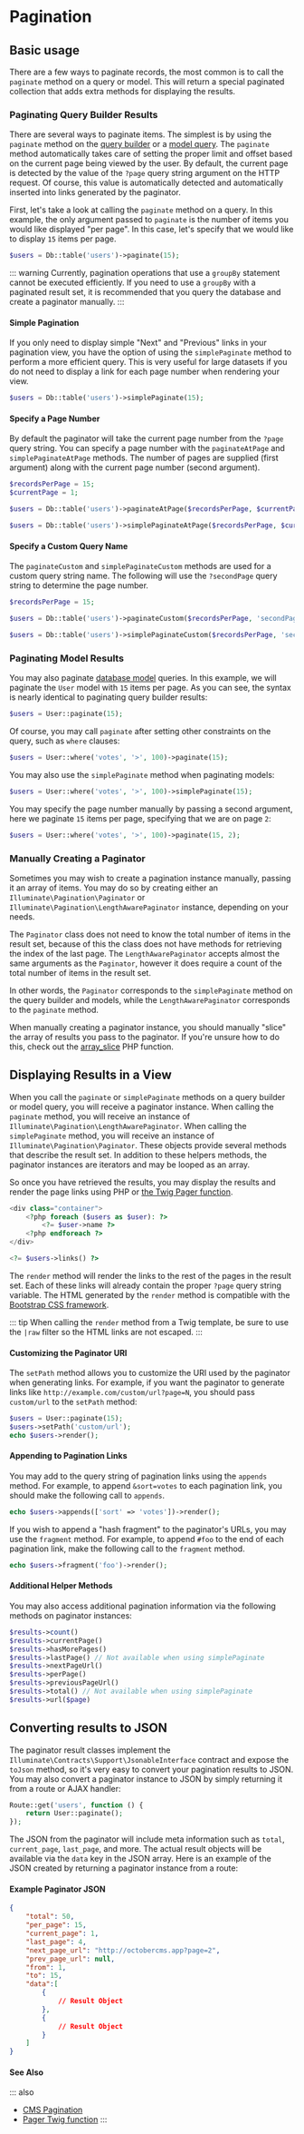 # Pagination

## Basic usage

There are a few ways to paginate records, the most common is to call the `paginate` method on a query or model. This will return a special paginated collection that adds extra methods for displaying the results.

### Paginating Query Builder Results

There are several ways to paginate items. The simplest is by using the `paginate` method on the [query builder](./query.md) or a [model query](./model.md). The `paginate` method automatically takes care of setting the proper limit and offset based on the current page being viewed by the user. By default, the current page is detected by the value of the `?page` query string argument on the HTTP request. Of course, this value is automatically detected and automatically inserted into links generated by the paginator.

First, let's take a look at calling the `paginate` method on a query. In this example, the only argument passed to `paginate` is the number of items you would like displayed "per page". In this case, let's specify that we would like to display `15` items per page.

```php
$users = Db::table('users')->paginate(15);
```

::: warning
Currently, pagination operations that use a `groupBy` statement cannot be executed efficiently. If you need to use a `groupBy` with a paginated result set, it is recommended that you query the database and create a paginator manually.
:::

#### Simple Pagination

If you only need to display simple "Next" and "Previous" links in your pagination view, you have the option of using the `simplePaginate` method to perform a more efficient query. This is very useful for large datasets if you do not need to display a link for each page number when rendering your view.

```php
$users = Db::table('users')->simplePaginate(15);
```

#### Specify a Page Number

By default the paginator will take the current page number from the `?page` query string. You can specify a page number with the `paginateAtPage` and `simplePaginateAtPage` methods. The number of pages are supplied (first argument) along with the current page number (second argument).

```php
$recordsPerPage = 15;
$currentPage = 1;

$users = Db::table('users')->paginateAtPage($recordsPerPage, $currentPage);

$users = Db::table('users')->simplePaginateAtPage($recordsPerPage, $currentPage);
```

#### Specify a Custom Query Name

The `paginateCustom` and `simplePaginateCustom` methods are used for a custom query string name. The following will use the `?secondPage` query string to determine the page number.

```php
$recordsPerPage = 15;

$users = Db::table('users')->paginateCustom($recordsPerPage, 'secondPage');

$users = Db::table('users')->simplePaginateCustom($recordsPerPage, 'secondPage');
```

### Paginating Model Results

You may also paginate [database model](./model.md) queries. In this example, we will paginate the `User` model with `15` items per page. As you can see, the syntax is nearly identical to paginating query builder results:

```php
$users = User::paginate(15);
```

Of course, you may call `paginate` after setting other constraints on the query, such as `where` clauses:

```php
$users = User::where('votes', '>', 100)->paginate(15);
```

You may also use the `simplePaginate` method when paginating models:

```php
$users = User::where('votes', '>', 100)->simplePaginate(15);
```

You may specify the page number manually by passing a second argument, here we paginate `15` items per page, specifying that we are on page `2`:

```php
$users = User::where('votes', '>', 100)->paginate(15, 2);
```

### Manually Creating a Paginator

Sometimes you may wish to create a pagination instance manually, passing it an array of items. You may do so by creating either an `Illuminate\Pagination\Paginator` or `Illuminate\Pagination\LengthAwarePaginator` instance, depending on your needs.

The `Paginator` class does not need to know the total number of items in the result set, because of this the class does not have methods for retrieving the index of the last page. The `LengthAwarePaginator` accepts almost the same arguments as the `Paginator`, however it does require a count of the total number of items in the result set.

In other words, the `Paginator` corresponds to the `simplePaginate` method on the query builder and models, while the `LengthAwarePaginator` corresponds to the `paginate` method.

When manually creating a paginator instance, you should manually "slice" the array of results you pass to the paginator. If you're unsure how to do this, check out the [array_slice](http://php.net/manual/en/function.array-slice.php) PHP function.

## Displaying Results in a View

When you call the `paginate` or `simplePaginate` methods on a query builder or model query, you will receive a paginator instance. When calling the `paginate` method, you will receive an instance of `Illuminate\Pagination\LengthAwarePaginator`. When calling the `simplePaginate` method, you will receive an instance of `Illuminate\Pagination\Paginator`. These objects provide several methods that describe the result set. In addition to these helpers methods, the paginator instances are iterators and may be looped as an array.

So once you have retrieved the results, you may display the results and render the page links using PHP or [the Twig Pager function](../../markup/function/pager.md).

```php
<div class="container">
    <?php foreach ($users as $user): ?>
        <?= $user->name ?>
    <?php endforeach ?>
</div>

<?= $users->links() ?>
```

The `render` method will render the links to the rest of the pages in the result set. Each of these links will already contain the proper `?page` query string variable. The HTML generated by the `render` method is compatible with the [Bootstrap CSS framework](https://getbootstrap.com).

::: tip
When calling the `render` method from a Twig template, be sure to use the `|raw` filter so the HTML links are not escaped.
:::

#### Customizing the Paginator URI

The `setPath` method allows you to customize the URI used by the paginator when generating links. For example, if you want the paginator to generate links like `http://example.com/custom/url?page=N`, you should pass `custom/url` to the `setPath` method:

```php
$users = User::paginate(15);
$users->setPath('custom/url');
echo $users->render();
```

#### Appending to Pagination Links

You may add to the query string of pagination links using the `appends` method. For example, to append `&sort=votes` to each pagination link, you should make the following call to `appends`.

```php
echo $users->appends(['sort' => 'votes'])->render();
```

If you wish to append a "hash fragment" to the paginator's URLs, you may use the `fragment` method. For example, to append `#foo` to the end of each pagination link, make the following call to the `fragment` method.

```php
echo $users->fragment('foo')->render();
```

#### Additional Helper Methods

You may also access additional pagination information via the following methods on paginator instances:

```php
$results->count()
$results->currentPage()
$results->hasMorePages()
$results->lastPage() // Not available when using simplePaginate
$results->nextPageUrl()
$results->perPage()
$results->previousPageUrl()
$results->total() // Not available when using simplePaginate
$results->url($page)
```

## Converting results to JSON

The paginator result classes implement the `Illuminate\Contracts\Support\JsonableInterface` contract and expose the `toJson` method, so it's very easy to convert your pagination results to JSON. You may also convert a paginator instance to JSON by simply returning it from a route or AJAX handler:

```php
Route::get('users', function () {
    return User::paginate();
});
```

The JSON from the paginator will include meta information such as `total`, `current_page`, `last_page`, and more. The actual result objects will be available via the `data` key in the JSON array. Here is an example of the JSON created by returning a paginator instance from a route:

#### Example Paginator JSON

```json
{
    "total": 50,
    "per_page": 15,
    "current_page": 1,
    "last_page": 4,
    "next_page_url": "http://octobercms.app?page=2",
    "prev_page_url": null,
    "from": 1,
    "to": 15,
    "data":[
        {
            // Result Object
        },
        {
            // Result Object
        }
    ]
}
```

#### See Also

::: also
* [CMS Pagination](../../cms/features/pagination.md)
* [Pager Twig function](../../markup/function/pager.md)
:::
